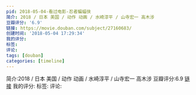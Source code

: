 ```yaml
---
pid: 2018-05-04-看过电影-忍者蝙蝠侠
简介: 2018 / 日本 美国 / 动作 动画 / 水崎淳平 / 山寺宏一 高木涉
豆瓣评分: '6.9'
链接: https://movie.douban.com/subject/27160683/
创建时间: '2018-05-04 17:29:34'
我的评分:
标签:
评论:
tags: [douban]
categories: [timeline]
---
```

简介:2018 / 日本 美国 / 动作 动画 / 水崎淳平 / 山寺宏一 高木涉
豆瓣评分:6.9
[链接](https://movie.douban.com/subject/27160683/)
我的评分:
标签:
评论:
